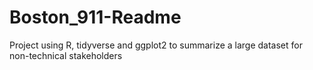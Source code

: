 # Boston_911-Readme
Project using R, tidyverse and ggplot2 to summarize a large dataset for non-technical stakeholders
